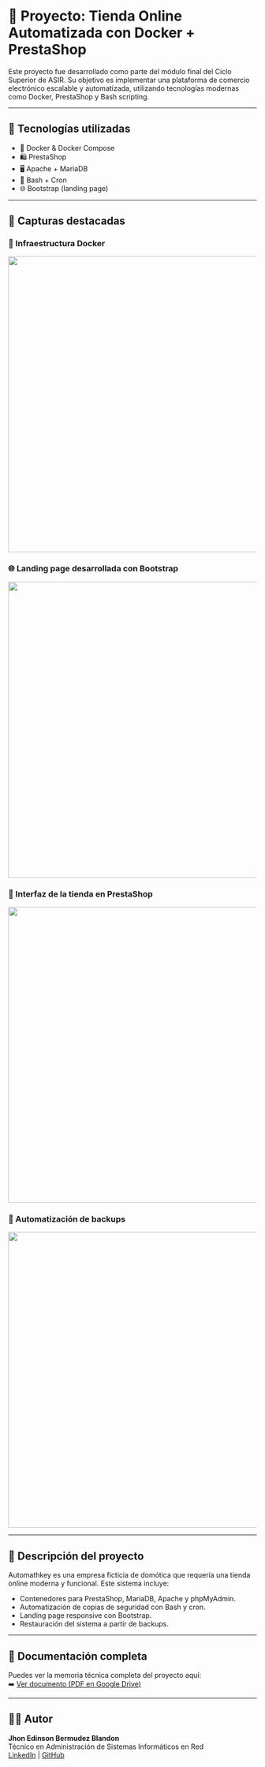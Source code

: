 # 🛒 Proyecto: Tienda Online Automatizada con Docker + PrestaShop

Este proyecto fue desarrollado como parte del módulo final del Ciclo Superior de ASIR. Su objetivo es implementar una plataforma de comercio electrónico escalable y automatizada, utilizando tecnologías modernas como Docker, PrestaShop y Bash scripting.

---

## 🚀 Tecnologías utilizadas

- 🐳 Docker & Docker Compose
- 🛍️ PrestaShop
- 🖥️ Apache + MariaDB
- 📜 Bash + Cron
- 🌐 Bootstrap (landing page)

---

## 📸 Capturas destacadas

### 🔧 Infraestructura Docker
<img src="img/docker-compose.png" width="600">

### 🌐 Landing page desarrollada con Bootstrap
<img src="img/landing.png" width="600">

### 🛒 Interfaz de la tienda en PrestaShop
<img src="tienda.png" width="600">

### 💾 Automatización de backups
<img src="img/backup-script.png" width="600">

---

## 🧠 Descripción del proyecto

Automathkey es una empresa ficticia de domótica que requería una tienda online moderna y funcional. Este sistema incluye:

- Contenedores para PrestaShop, MariaDB, Apache y phpMyAdmin.
- Automatización de copias de seguridad con Bash y cron.
- Landing page responsive con Bootstrap.
- Restauración del sistema a partir de backups.

---

## 📄 Documentación completa

Puedes ver la memoria técnica completa del proyecto aquí:  
➡️ [Ver documento (PDF en Google Drive)](https://drive.google.com/...)

---

## 👨‍💻 Autor

**Jhon Edinson Bermudez Blandon**  
Técnico en Administración de Sistemas Informáticos en Red  
[LinkedIn](https://linkedin.com/in/...) | [GitHub](https://github.com/itsthejhonnyjhon)
